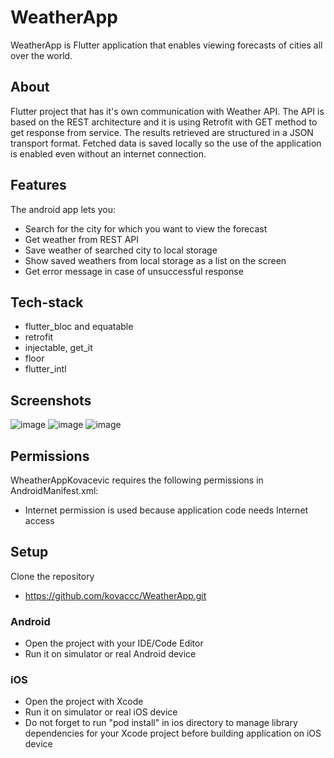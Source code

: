 # WeatherApp
WeatherApp is Flutter application that enables viewing forecasts of cities all over the world.

## About
Flutter project that has it's own communication with Weather API. The API is based on the REST architecture and it is using Retrofit with GET method to get response from service. The results retrieved are structured in a JSON transport format. Fetched data is saved locally so the use of the application is enabled even without an internet connection.

## Features
The android app lets you:

- Search for the city for which you want to view the forecast
- Get weather from REST API
- Save weather of searched city to local storage
- Show saved weathers from local storage as a list on the screen
- Get error message in case of unsuccessful response

## Tech-stack
- flutter_bloc and equatable
- retrofit
- injectable, get_it
- floor
- flutter_intl

## Screenshots
![image](https://user-images.githubusercontent.com/75457058/160285900-c63a9bef-e215-4c2e-a5f0-caebac9aec2a.png)
![image](https://user-images.githubusercontent.com/75457058/160285890-2e636208-bf67-42b6-9b7d-5bade82f5054.png)
![image](https://user-images.githubusercontent.com/75457058/160286040-f13d87e1-0133-40f1-8832-71e938e47f2f.png)

## Permissions
WheatherAppKovacevic requires the following permissions in AndroidManifest.xml:

- Internet permission is used because application code needs Internet access

## Setup
Clone the repository
- https://github.com/kovaccc/WeatherApp.git

### Android
- Open the project with your IDE/Code Editor
- Run it on simulator or real Android device

### iOS
- Open the project with Xcode
- Run it on simulator or real iOS device
- Do not forget to run "pod install" in ios directory to manage library dependencies for your Xcode project before building application on iOS device
